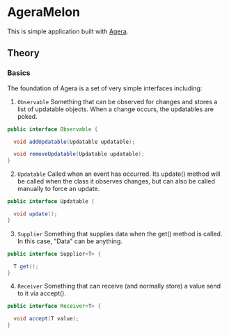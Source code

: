 # AgeraMelon

This is simple application built with [Agera](https://github.com/google/agera).

## Theory 

### Basics 

The foundation of Agera is a set of very simple interfaces including: 

1. ```Observable``` 
Something that can be observed for changes and stores a list of updatable objects. When a change occurs, the updatables are poked.

```java
public interface Observable {

  void addUpdatable(Updatable updatable);

  void removeUpdatable(Updatable updatable);
}
```

2. ```Updatable```
Called when an event has occurred. Its update() method will be called when the class it observes changes, but can also be called manually to force an update.

```java
public interface Updatable {

  void update();
}
```

3. ```Supplier```
Something that supplies data when the get() method is called. In this case, "Data" can be anything.

```java
public interface Supplier<T> {

  T get();
}
```

4. ```Receiver```
Something that can receive (and normally store) a value send to it via accept().

```java
public interface Receiver<T> {

  void accept(T value);
}
```

